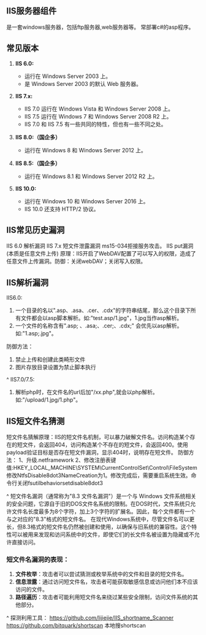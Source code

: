 ## **IIS服务器组件**
是一套windows服务器，包括ftp服务器,web服务器等。
常部署c#的asp程序。


## **常见版本**
1. **IIS 6.0:**
   * 运行在 Windows Server 2003 上。
   * 是 Windows Server 2003 的默认 Web 服务器。

2. **IIS 7.x:**
   * IIS 7.0 运行在 Windows Vista 和 Windows Server 2008 上。
   * IIS 7.5 运行在 Windows 7 和 Windows Server 2008 R2 上。
   * IIS 7.0 和 IIS 7.5 有一些共同的特性，但也有一些不同之处。

3. **IIS 8.0:（国企多）**
   * 运行在 Windows 8 和 Windows Server 2012 上。

4. **IIS 8.5:（国企多）**
   * 运行在 Windows 8.1 和 Windows Server 2012 R2 上。

5. **IIS 10.0:**
   * 运行在 Windows 10 和 Windows Server 2016 上。
   * IIS 10.0 还支持 HTTP/2 协议。


## **IIS常见历史漏洞**
IIS 6.0 解析漏洞
IIS 7.x 短文件泄露漏洞
ms15-034拒接服务攻击。
IIS put漏洞 (本质是任意文件上传)
原理：IIS开启了WebDAV配置了可以写入的权限，造成了任意文件上传漏洞。防御：关闭webDAV；关闭写入权限。
## **IIS解析漏洞**
IIS6.0:
1. 一个目录的名以".asp、.asa、.cer、.cdx"的字符串结尾，那么这个目录下所有文件都会以asp脚本解析。如:"test.asp/1.jpg"，1.jpg当作asp解析。
2. 一个文件的名称含有".asp;  、.asa;、.cer;、.cdx;"
    会优先以asp解析。如:"1.asp;.jpg"。 

防御方法：
1. 禁止上传和创建此类畸形文件
2. 图片存放目录设置为禁止脚本执行


^
IIS7.0/7.5:
1. 解析php时，在文件名的url后加"/xx.php",就会以php解析。
    如:"/upload/1.jpg/1.php"。

## **IIS短文件名猜测**
短文件名猜解原理：IIS的短文件名机制，可以暴力破解文件名。访问构造某个存在的短文件，会返回404，访问构造某个不存在的短文件，会返回400。使用payload验证目标是否存在短文件漏洞，显示404时，说明存在短文件。
防御方法：
1、升级.netframework
2、修改注册表键值:HKEY_LOCAL_MACHINE\SYSTEM\CurrentControlSet\Control\FileSystem修改NtfsDisable8dot3NameCreation为1。修改完成后，需要重启系统生效。命令行关闭fsutilbehaviorsetdisable8dot3

^
短文件名漏洞（通常称为"8.3 文件名漏洞"）是一个与 Windows 文件系统相关的安全问题，它源自于旧的DOS文件名系统的限制。在DOS时代，文件系统只允许文件名长度最多为8个字符，加上3个字符的扩展名。因此，每个文件都有一个与之对应的"8.3"格式的短文件名。
在现代Windows系统中，尽管文件名可以更长，但8.3格式的短文件名仍然被创建和使用，以确保与旧系统的兼容性。这个特性可以被用来发现和访问系统中的文件，即使它们的长文件名被设置为隐藏或不允许直接访问。
### 短文件名漏洞的表现：
1. **文件枚举**：攻击者可以尝试猜测或枚举系统中的文件和目录的短文件名。
2. **信息泄露**：通过访问短文件名，攻击者可能获取敏感信息或访问他们本不应该访问的文件。
3. **路径遍历**：攻击者可能利用短文件名来绕过某些安全限制，访问文件系统的其他部分。

^
探测利用工具：
<https://github.com/lijiejie/IIS_shortname_Scanner>
<https://github.com/bitquark/shortscan>
本地搜shortscan